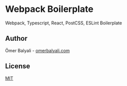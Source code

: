 # Webpack Boilerplate

Webpack, Typescript, React, PostCSS, ESLint Boilerplate

## Author

Ömer Balyali - [omerbalyali.com](http://www.omerbalyali.com)

## License

[MIT](https://choosealicense.com/licenses/mit/)
